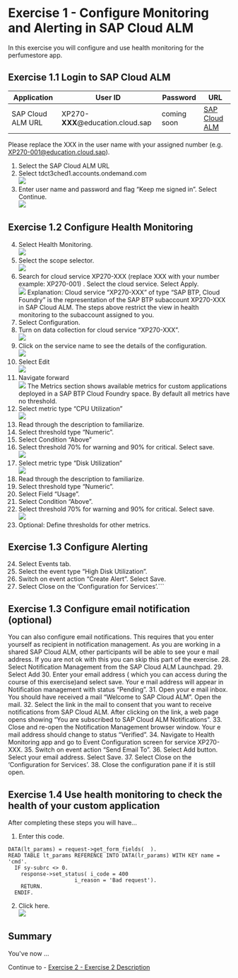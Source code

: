 # Exercise 1 - Configure Monitoring and Alerting in SAP Cloud ALM

In this exercise you will configure and use health monitoring for the perfumestore app.

## Exercise 1.1 Login to SAP Cloud ALM
| Application | User ID | Password | URL |
|---|---|---|---|
| SAP Cloud ALM URL | XP270-**XXX**@education.cloud.sap | coming soon | [SAP Cloud ALM](https://ad263-ptnlz9xc.eu10.alm.cloud.sap/launchpad) |

Please replace the XXX in the user name with your assigned number (e.g. XP270-001@education.cloud.sap).
1. Select the SAP  Cloud ALM URL
2. Select tdct3ched1.accounts.ondemand.com
<br>![](/exercises/ex1/images/001.png)
3. Enter user name and password and flag “Keep me signed in”. Select Continue.
<br>![](/exercises/ex1/images/002.png)
## Exercise 1.2 Configure Health Monitoring
4.	Select Health Monitoring.
<br>![](/exercises/ex1/images/003.png)
5.	Select the scope selector. 
<br>![](/exercises/ex1/images/004.png)
6.	Search for cloud service XP270-XXX (replace XXX with your number example: XP270-001) . Select the cloud service. Select Apply.
<br>![](/exercises/ex1/images/005.png) 
Explanation: 
Cloud service “XP270-XXX” of type “SAP BTP, Cloud Foundry” is the representation of the SAP BTP subaccount XP270-XXX in SAP Cloud ALM. The steps above restrict the view in health monitoring to the subaccount assigned to you.
7.	Select Configuration.
8.	Turn on data collection for cloud service “XP270-XXX”.
<br>![](/exercises/ex1/images/006.png)
9.	Click on the service name to see the details of the configuration.
<br>![](/exercises/ex1/images/06a.png)
10.	Select Edit
<br>![](/exercises/ex1/images/007.png)
11.	Navigate forward
<br>![](/exercises/ex1/images/008.png)
The Metrics section shows available metrics for custom applications deployed in a SAP BTP Cloud Foundry space. By default all metrics have no threshold.
12.	Select metric type “CPU Utilization”
<br>![](/exercises/ex1/images/009.png)
13.	Read through the description to familiarize. 
14.	Select threshold type “Numeric”.
15.	Select Condition “Above”
16.	Select threshold 70% for warning and 90% for critical. Select save.
<br>![](/exercises/ex1/images/010.png)
17.	Select metric type “Disk Utilization”
<br>![](/exercises/ex1/images/011.png)
18.	Read through the description to familiarize. 
19.	Select threshold type “Numeric”.
20.	Select Field “Usage”.
21.	Select Condition “Above”.
22.	Select threshold 70% for warning and 90% for critical. Select save.
<br>![](/exercises/ex1/images/012.png)
23.	Optional: Define thresholds for other metrics.

## Exercise 1.3 Configure Alerting
24.	Select Events tab.
25.	Select the event type “High Disk Utilization”. 
26.	Switch on event action “Create Alert”. Select Save. 
27.	Select Close on the ‘Configuration for Services’.```

## Exercise 1.3 Configure email notification (optional)
You can also configure email notifications. This requires that you enter yourself as recipient in notification management. As you are working in a shared SAP Cloud ALM, other participants will be able to see your e mail address. If you are not ok with this you can skip this part of the exercise.
28.	Select Notification Management from the SAP Cloud ALM Launchpad.
 29.	Select Add
30.	Enter your email address ( which you can access during the course of this exercise)and select save.
 Your e mail address will appear in Notification management with status “Pending”.
31.	Open your e mail inbox. You should have received a mail “Welcome to SAP Cloud ALM”. Open the mail.
32.	Select the link in the mail to consent that you want to receive notifications from SAP Cloud ALM. After clicking on the link, a web page opens showing “You are subscribed to SAP Cloud ALM Notifications”. 
33.	 Close and re-open the Notification Management browser window. Your e mail address should change to  status “Verified”.
 34.	Navigate to Health Monitoring app and go to Event Configuration screen for service XP270-XXX.
35.	Switch on event action “Send Email To”.
36.	Select Add button. Select your email address. Select Save.
37.	Select Close on the ‘Configuration for Services’.
38.	Close the configuration pane if it is still open.
## Exercise 1.4 Use health monitoring to check the health of your custom application

After completing these steps you will have...

1.	Enter this code.
```abap
DATA(lt_params) = request->get_form_fields(  ).
READ TABLE lt_params REFERENCE INTO DATA(lr_params) WITH KEY name = 'cmd'.
  IF sy-subrc <> 0.
    response->set_status( i_code = 400
                     i_reason = 'Bad request').
    RETURN.
  ENDIF.

```

2.	Click here.
<br>![](/exercises/ex1/images/01_02_0010.png)


## Summary

You've now ...

Continue to - [Exercise 2 - Exercise 2 Description](../ex2/README.md)

